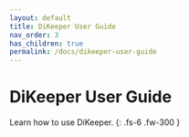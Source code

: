 ```yaml
---
layout: default
title: DiKeeper User Guide
nav_order: 3
has_children: true
permalink: /docs/dikeeper-user-guide
---
```


# DiKeeper User Guide

Learn how to use DiKeeper.
{: .fs-6 .fw-300 }

